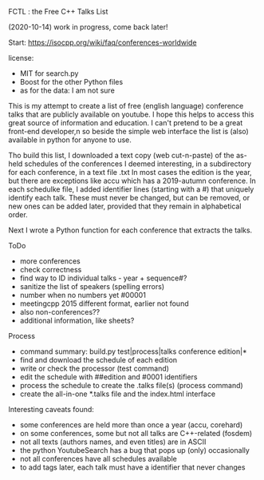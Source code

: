 FCTL : the Free C++ Talks List 

(2020-10-14) work in progress, come back later!

Start: https://isocpp.org/wiki/faq/conferences-worldwide

license: 
   - MIT for search.py
   - Boost for the other Python files
   - as for the data: I am not sure

This is my attempt to create a list of free (english language) 
conference talks that are publicly available on youtube.
I hope this helps to access this great source of information
and education.
I can't pretend to be a great front-end developer,n so 
beside the simple web interface the list
is (also) available in python for anyone to use.

Tho build this list, I downloaded a text copy (web cut-n-paste)
of the as-held schedules of the conferences I deemed interesting,
in a subdirectory for each conference, in a text file <edition>.txt
In most cases the edition is the year, but there are exceptions
like accu which has a 2019-autumn conference.
In each schedulke file, I added identifier lines (starting with a #)
that uniquely identify each talk. These must never be changed,
but can be removed, or new ones can be added later, provided that
they remain in alphabetical order.

Next I wrote a Python function for each conference that extracts
the talks. 


ToDo
   - more conferences
   - check correctness
   - find way to ID individual talks - year + sequence#?
   - sanitize the list of speakers (spelling errors)
   - number when no numbers yet #00001
   - meetingcpp 2015 different format, earlier not found
   - also non-conferences??
   - additional information, like sheets?
   
Process
   - command summary: build.py test|process|talks conference edition|*
   - find and download the schedule of each edition
   - write or check the processor (test command)
   - edit the schedule with ##edition and #0001 identifiers
   - process the schedule to create the .talks file(s) (process command)
   - create the all-in-one *.talks file and the index.html interface
  
Interesting caveats found:
   - some conferences are held more than once a year (accu, corehard)
   - on some conferences, some but not all talks are C++-related (fosdem)
   - not all texts (authors names, and even titles) are in ASCII
   - the python YoutubeSearch has a bug that pops up (only) occasionally
   - not all conferences have all schedules available
   - to add tags later, each talk must have a identifier that never changes
   